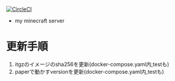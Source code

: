 [![CircleCI](https://dl.circleci.com/status-badge/img/gh/dairin007/mc_paper_server/tree/master.svg?style=svg)](https://dl.circleci.com/status-badge/redirect/gh/dairin007/mc_paper_server/tree/master)

- my minecraft server

# 更新手順
1. itgzのイメージのsha256を更新(docker-compose.yaml内,testも)
2. paperで動かすversionを更新(docker-compose.yaml内,testも)
